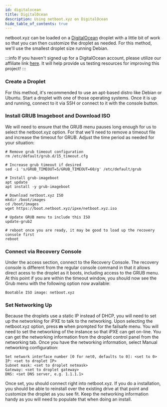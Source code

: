 ```yaml
---
id: digitalocean
title: DigitalOcean
description: Using netboot.xyz on DigitalOcean
hide_table_of_contents: true
---
```


netboot.xyz can be loaded on a [DigitalOcean](https://m.do.co/c/ab4e8f17ba0d) droplet with a little bit of work so that you can then customize the droplet as needed. For this method, we'll use the smallest droplet size running Debian.

:::info
If you haven't signed up for a DigitalOcean account, please utilize our affiliate link [here](https://m.do.co/c/ab4e8f17ba0d). It will help provide us testing resources for improving this project!
:::

### Create a Droplet

For this method, it's recommended to use an apt-based distro like Debian or Ubuntu. Start a droplet with one of those operating systems. Once it is up and running, connect to it via SSH or connect to it with the console button.

### Install GRUB Imageboot and Download ISO

We will need to ensure that the GRUB menu pauses long enough for us to select the netboot.xyz option. For that we'll need to remove a timeout file and increase the timeout for GRUB. Adjust the time period as needed for your
situation:

```shell
# Remove grub timeout configuration
rm /etc/default/grub.d/15_timeout.cfg

# Increase grub timeout if desired
sed -i 's/GRUB_TIMEOUT=5/GRUB_TIMEOUT=60/g' /etc/default/grub

# Install grub-imageboot
apt update
apt install -y grub-imageboot

# Download netboot.xyz ISO
mkdir /boot/images
cd /boot/images
wget https://boot.netboot.xyz/ipxe/netboot.xyz.iso

# Update GRUB menu to include this ISO
update-grub2

# reboot once you are ready, it may be good to load up the recovery console first
reboot
```

### Connect via Recovery Console

Under the access section, connect to the Recovery Console. The recovery console is different from the regular console command in that it allows direct acess to the droplet as it boots, including access to the GRUB menu.
At this point if you are within the timeout window, you should now see the Grub menu with the following option now available:

```
Bootable ISO image: netboot.xyz
```

### Set Networking Up
Because the droplets use a static IP instead of DHCP, you will need to set up the networking for iPXE to talk to the networking. Upon selecting the netboot.xyz option, press **m** when prompted for the failsafe menu. You will need to set the networking of the instance so that iPXE can get on-line. You can get the networking information from the droplet control panel from the networking tab. Once you have the networking information, select Manual networking configuration:

```
Set network interface number [0 for net0, defaults to 0]: <set to 0>
IP: <set to droplet IP>
Subnet mask: <set to droplet netmask>
Gateway: <set to droplet gateway>
DNS: <set DNS server, e.g. 1.1.1.1>
```

Once set, you should connect right into netboot.xyz. If you do a installation, you should be able to reinstall over the existing drive at that point and customize the droplet as you see fit. Keep the networking information handy as you will need to populate that when doing an install.